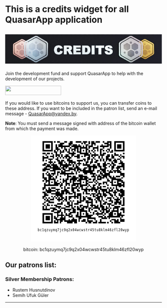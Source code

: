 # This is a credits widget for all QuasarApp application

## ![Credits](src/Library/src/res/Credits.jpg) 

Join the development fund and support QuasarApp to help with the development of our projects.

<a href="https://www.patreon.com/bePatron?u=9304737"><img src="https://img.shields.io/badge/ become a patron-red?&style=for-the-badge&logo=patreon&logoColor=white" height=30 width=180></a>

If you would like to use bitcoins to support us, you can transfer coins to these address. If you want to be included in the patron list, send an e-mail message - QuasarApp@yandex.by.

**Note**: You must send a message signed with address of the bitcoin wallet from which the payment was made.

<p align="center"><img src="src/Library/src/res/qr.png" alt="qrcode"></p>

<p align="center">bitcoin: bc1qzuymq7jc9q2x04wcwstr45tu8klm46zfl20wyp</p>

## Our patrons list:

### Silver Membership Patrons:

- Rustem Husnutdinov
- Semih Ufuk Güler

***

